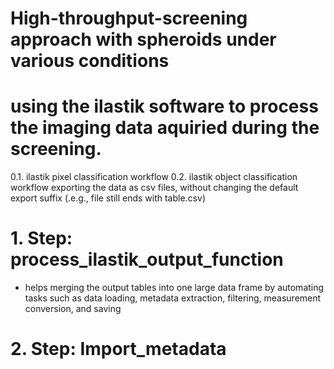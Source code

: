 # High-throughput-screening approach with spheroids under various conditions
# using the ilastik software to process the imaging data aquiried during the screening.

0.1. ilastik pixel classification workflow
0.2. ilastik object classification workflow exporting the data as csv files, without changing the default export suffix (.e.g., file still ends with table.csv)

# 1. Step: process_ilastik_output_function
- helps merging the output tables into one large data frame by automating tasks such as data loading, metadata extraction, filtering, measurement conversion, and saving

# 2. Step: Import_metadata
